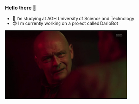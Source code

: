 ### Hello there 👋

 - :floppy_disk: I'm studying at AGH University of Science and Technology
 - :sunglasses: I'm currently working on a project called DarioBot 
<img src="dario.jpg" alt="dario" width="400"/>


 

<!--
**KrzysztofGG/KrzysztofGG** is a ✨ _special_ ✨ repository because its `README.md` (this file) appears on your GitHub profile.

Here are some ideas to get you started:

- 🔭 I’m currently working on ...
- 🌱 I’m currently learning ...
- 👯 I’m looking to collaborate on ...
- 🤔 I’m looking for help with ...
- 💬 Ask me about ...
- 📫 How to reach me: ...
- 😄 Pronouns: ...
- ⚡ Fun fact: ...
-->
